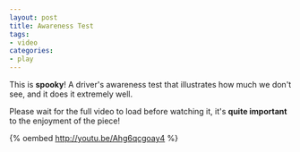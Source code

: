 ```yaml
---
layout: post
title: Awareness Test
tags:
- video
categories:
- play
---
```

This is <strong>spooky</strong>! A driver's awareness test that illustrates how much we don't see, and it does it extremely well.

Please wait for the full video to load before watching it, it's <strong>quite important</strong> to the enjoyment of the piece!

{% oembed http://youtu.be/Ahg6qcgoay4 %}
